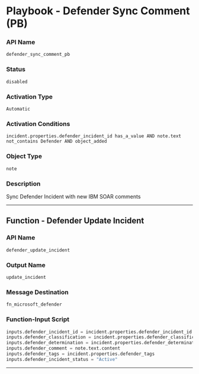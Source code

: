 <!--
    DO NOT MANUALLY EDIT THIS FILE
    THIS FILE IS AUTOMATICALLY GENERATED WITH resilient-sdk codegen
    Generated with resilient-sdk v51.0.2.0.974
-->

# Playbook - Defender Sync Comment (PB)

### API Name
`defender_sync_comment_pb`

### Status
`disabled`

### Activation Type
`Automatic`

### Activation Conditions
`incident.properties.defender_incident_id has_a_value AND note.text not_contains Defender AND object_added`

### Object Type
`note`

### Description
Sync Defender Incident with new IBM SOAR comments


---
## Function - Defender Update Incident

### API Name
`defender_update_incident`

### Output Name
`update_incident`

### Message Destination
`fn_microsoft_defender`

### Function-Input Script
```python
inputs.defender_incident_id = incident.properties.defender_incident_id
inputs.defender_classification = incident.properties.defender_classification
inputs.defender_determination = incident.properties.defender_determination
inputs.defender_comment = note.text.content
inputs.defender_tags = incident.properties.defender_tags
inputs.defender_incident_status = "Active"
```

---


